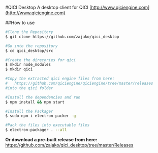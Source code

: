 #QICI Desktop
A desktop client for QICI [http://www.qiciengine.com](http://www.qiciengine.com)

##How to use
```bash
#Clone the Repository
$ git clone https://github.com/zajako/qici_desktop

#Go into the repository
$ cd qici_desktop/src

#Create the direcories for qici
$ mkdir node_modules
$ mkdir qici

#Copy the extracted qici engine files from here: 
#	https://github.com/qiciengine/qiciengine/tree/master/releases
#into the qici folder

#Install the dependencies and run
$ npm install && npm start

#Install the Packager
$ sudo npm i electron-packer -g

#Pack the files into executable files
$ electron-packager . --all
```

**Or download a pre-built release from here:**
	https://github.com/zajako/qici_desktop/tree/master/Releases
